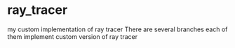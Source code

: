 # ray_tracer
my custom implementation of ray tracer
There are several branches each of them implement custom version of ray tracer
